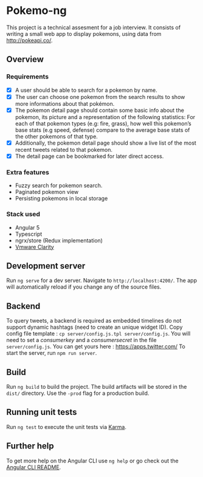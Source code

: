 # Pokemo-ng

This project is a technical assesment for a job interview.
It consists of writing a small web app to display pokemons, using data from http://pokeapi.co/. 

## Overview

### Requirements

- [x] A user should be able to search for a pokemon by name.
- [x] The user can choose one pokemon from the search results to show more informations
about that pokémon.
- [x] The pokemon detail page should contain some basic info about the pokemon, its picture
and a representation of the following statistics: For each of that pokemon types (e.g: fire,
grass), how well this pokemon’s base stats (e.g speed, defense) compare to the average
base stats of the other pokemons of that type.
- [x] Additionally, the pokemon detail page should show a live list of the most recent tweets
related to that pokemon.
- [x] The detail page can be bookmarked for later direct access.

### Extra features

- Fuzzy search for pokemon search.
- Paginated pokemon view
- Persisting pokemons in local storage

### Stack used

- Angular 5
- Typescript
- ngrx/store (Redux implementation)
- [Vmware Clarity](https://vmware.github.io/clarity/)

## Development server

Run `ng serve` for a dev server. Navigate to `http://localhost:4200/`. The app will automatically reload if you change any of the source files.

## Backend

To query tweets, a backend is required as embedded timelines do not support dynamic hashtags (need to create an unique widget ID).
Copy config file template : `cp server/config.js.tpl server/config.js`.
You will need to set a _consumerkey_ and a _consumersecret_ in the file `server/config.js`. You can get yours here : https://apps.twitter.com/ 
To start the server, run `npm run server`.

## Build

Run `ng build` to build the project. The build artifacts will be stored in the `dist/` directory. Use the `-prod` flag for a production build.

## Running unit tests

Run `ng test` to execute the unit tests via [Karma](https://karma-runner.github.io).

## Further help

To get more help on the Angular CLI use `ng help` or go check out the [Angular CLI README](https://github.com/angular/angular-cli/blob/master/README.md).
